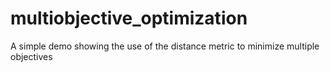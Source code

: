 # multiobjective_optimization
A simple demo showing the use of the distance metric to minimize multiple objectives
